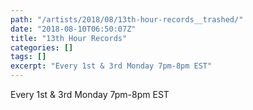 ```yaml
---
path: "/artists/2018/08/13th-hour-records__trashed/"
date: "2018-08-10T06:50:07Z"
title: "13th Hour Records"
categories: []
tags: []
excerpt: "Every 1st & 3rd Monday 7pm-8pm EST"
---
```


Every 1st & 3rd Monday 7pm-8pm EST
